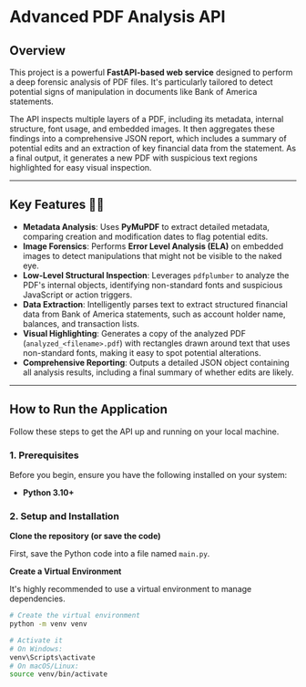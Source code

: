 # Advanced PDF Analysis API

## Overview

This project is a powerful **FastAPI-based web service** designed to perform a deep forensic analysis of PDF files. It's particularly tailored to detect potential signs of manipulation in documents like Bank of America statements.

The API inspects multiple layers of a PDF, including its metadata, internal structure, font usage, and embedded images. It then aggregates these findings into a comprehensive JSON report, which includes a summary of potential edits and an extraction of key financial data from the statement. As a final output, it generates a new PDF with suspicious text regions highlighted for easy visual inspection.

---

## Key Features 🕵️‍♀️

* **Metadata Analysis**: Uses **PyMuPDF** to extract detailed metadata, comparing creation and modification dates to flag potential edits.
* **Image Forensics**: Performs **Error Level Analysis (ELA)** on embedded images to detect manipulations that might not be visible to the naked eye.
* **Low-Level Structural Inspection**: Leverages `pdfplumber` to analyze the PDF's internal objects, identifying non-standard fonts and suspicious JavaScript or action triggers.
* **Data Extraction**: Intelligently parses text to extract structured financial data from Bank of America statements, such as account holder name, balances, and transaction lists.
* **Visual Highlighting**: Generates a copy of the analyzed PDF (`analyzed_<filename>.pdf`) with rectangles drawn around text that uses non-standard fonts, making it easy to spot potential alterations.
* **Comprehensive Reporting**: Outputs a detailed JSON object containing all analysis results, including a final summary of whether edits are likely.

---

## How to Run the Application

Follow these steps to get the API up and running on your local machine.

### 1. Prerequisites

Before you begin, ensure you have the following installed on your system:

* **Python 3.10+**

### 2. Setup and Installation

**Clone the repository (or save the code)**

First, save the Python code into a file named `main.py`.

**Create a Virtual Environment**

It's highly recommended to use a virtual environment to manage dependencies.

```bash
# Create the virtual environment
python -m venv venv

# Activate it
# On Windows:
venv\Scripts\activate
# On macOS/Linux:
source venv/bin/activate
